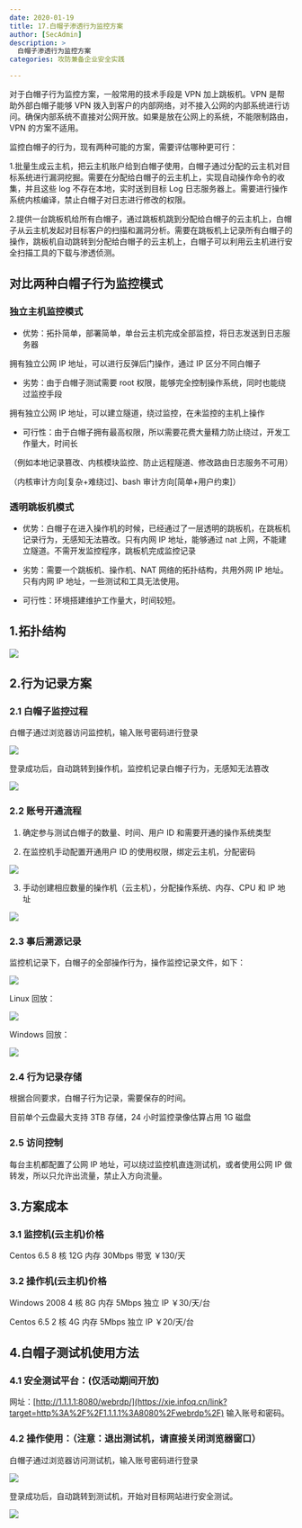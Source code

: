 ```yaml
---
date: 2020-01-19
title: 17.白帽子渗透行为监控方案
author: [SecAdmin]
description: >
  白帽子渗透行为监控方案
categories: 攻防兼备企业安全实践

---
```


对于白帽子行为监控方案，一般常用的技术手段是 VPN 加上跳板机。VPN 是帮助外部白帽子能够 VPN 拨入到客户的内部网络，对不接入公网的内部系统进行访问。确保内部系统不直接对公网开放。如果是放在公网上的系统，不能限制路由，VPN 的方案不适用。

监控白帽子的行为，现有两种可能的方案，需要评估哪种更可行：

1.批量生成云主机，把云主机账户给到白帽子使用，白帽子通过分配的云主机对目标系统进行漏洞挖掘。需要在分配给白帽子的云主机上，实现自动操作命令的收集，并且这些 log 不存在本地，实时送到目标 Log 日志服务器上。需要进行操作系统内核编译，禁止白帽子对日志进行修改的权限。

2.提供一台跳板机给所有白帽子，通过跳板机跳到分配给白帽子的云主机上，白帽子从云主机发起对目标客户的扫描和漏洞分析。需要在跳板机上记录所有白帽子的操作，跳板机自动跳转到分配给白帽子的云主机上，白帽子可以利用云主机进行安全扫描工具的下载与渗透侦测。



## 对比两种白帽子行为监控模式

###  独立主机监控模式

- 优势：拓扑简单，部署简单，单台云主机完成全部监控，将日志发送到日志服务器

拥有独立公网 IP 地址，可以进行反弹后门操作，通过 IP 区分不同白帽子

- 劣势：由于白帽子测试需要 root 权限，能够完全控制操作系统，同时也能绕过监控手段

拥有独立公网 IP 地址，可以建立隧道，绕过监控，在未监控的主机上操作

- 可行性：由于白帽子拥有最高权限，所以需要花费大量精力防止绕过，开发工作量大，时间长

（例如本地记录篡改、内核模块监控、防止远程隧道、修改路由日志服务不可用）

（内核审计方向[复杂+难绕过]、bash 审计方向[简单+用户约束]）

### 透明跳板机模式

- 优势：白帽子在进入操作机的时候，已经通过了一层透明的跳板机，在跳板机记录行为，无感知无法篡改。只有内网 IP 地址，能够通过 nat 上网，不能建立隧道。不需开发监控程序，跳板机完成监控记录

- 劣势：需要一个跳板机、操作机、NAT 网络的拓扑结构，共用外网 IP 地址。只有内网 IP 地址，一些测试和工具无法使用。

- 可行性：环境搭建维护工作量大，时间较短。


## 1.拓扑结构 

![](./white-hat-penetration-behavior-monitoring-solution/1657955239098-71eaf9a0-7faa-477b-a703-14d905f9ba54.webp)



## 2.行为记录方案 

### 2.1 白帽子监控过程 

白帽子通过浏览器访问监控机，输入账号密码进行登录

![](./white-hat-penetration-behavior-monitoring-solution/1657955239975-2d3d2494-0d81-4eff-86d7-7fb74d8bf2d5.webp)

登录成功后，自动跳转到操作机，监控机记录白帽子行为，无感知无法篡改

![](./white-hat-penetration-behavior-monitoring-solution/1657955241316-4a34f53e-393e-4ed7-9394-91bbae316840.webp)



### 2.2 账号开通流程 

1. 确定参与测试白帽子的数量、时间、用户 ID 和需要开通的操作系统类型

2. 在监控机手动配置开通用户 ID 的使用权限，绑定云主机，分配密码

![](./white-hat-penetration-behavior-monitoring-solution/1657955241264-2d12241f-b2e7-4441-a5dd-eb40b6d5affe.webp)

3. 手动创建相应数量的操作机（云主机），分配操作系统、内存、CPU 和 IP 地址

![](./white-hat-penetration-behavior-monitoring-solution/1657955240040-ad448be4-91ae-43d0-a7bf-a37d6ecce8c0.webp)



### 2.3 事后溯源记录 

监控机记录下，白帽子的全部操作行为，操作监控记录文件，如下：

![](./white-hat-penetration-behavior-monitoring-solution/1657955241541-f8c0ce68-5d10-48fe-a7d6-aeeef3c66c90.webp)



Linux 回放：

![](./white-hat-penetration-behavior-monitoring-solution/1657955244099-a0512ee3-a60f-4b57-8476-03c008f1b115.webp)


Windows 回放：

![](./white-hat-penetration-behavior-monitoring-solution/1657955242511-670cb65b-e207-4752-acf5-8339b3738687.webp)



### 2.4 行为记录存储 

根据合同要求，白帽子行为记录，需要保存的时间。

目前单个云盘最大支持 3TB 存储，24 小时监控录像估算占用 1G 磁盘

### 2.5 访问控制 

每台主机都配置了公网 IP 地址，可以绕过监控机直连测试机，或者使用公网 IP 做转发，所以只允许出流量，禁止入方向流量。 

## 3.方案成本 

### 3.1 监控机(云主机)价格 

Centos 6.5 8 核 12G 内存 30Mbps 带宽 ￥130/天

### 3.2 操作机(云主机)价格 

Windows 2008 4 核 8G 内存 5Mbps 独立 IP ￥30/天/台

Centos 6.5 2 核 4G 内存 5Mbps 独立 IP ￥20/天/台


## 4.白帽子测试机使用方法 

### 4.1 安全测试平台：(仅活动期间开放) 

网址：[http://1.1.1.1:8080/webrdp/](https://xie.infoq.cn/link?target=http%3A%2F%2F1.1.1.1%3A8080%2Fwebrdp%2F) 输入账号和密码。

### 4.2 操作使用：（注意：退出测试机，请直接关闭浏览器窗口） 

白帽子通过浏览器访问测试机，输入账号密码进行登录

![](./white-hat-penetration-behavior-monitoring-solution/1657955243843-ee416430-bcef-45ca-9e9c-8a9efdcae8b6.webp)

登录成功后，自动跳转到测试机，开始对目标网站进行安全测试。

![](./white-hat-penetration-behavior-monitoring-solution/1657955244953-4f958aea-de78-4dc2-9e3f-9f8dae72d644.webp)

